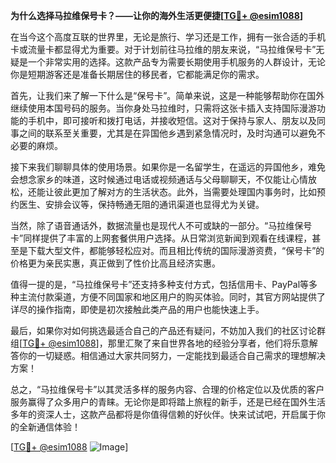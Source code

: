 **为什么选择马拉维保号卡？——让你的海外生活更便捷[[TG💪+ @esim1088](https://t.me/s/esim1088)]**

在当今这个高度互联的世界里，无论是旅行、学习还是工作，拥有一张合适的手机卡或流量卡都显得尤为重要。对于计划前往马拉维的朋友来说，“马拉维保号卡”无疑是一个非常实用的选择。这款产品专为需要长期使用手机服务的人群设计，无论你是短期游客还是准备长期居住的移民者，它都能满足你的需求。

首先，让我们来了解一下什么是“保号卡”。简单来说，这是一种能够帮助你在国外继续使用本国号码的服务。当你身处马拉维时，只需将这张卡插入支持国际漫游功能的手机中，即可接听和拨打电话，并接收短信。这对于保持与家人、朋友以及同事之间的联系至关重要，尤其是在异国他乡遇到紧急情况时，及时沟通可以避免不必要的麻烦。

接下来我们聊聊具体的使用场景。如果你是一名留学生，在遥远的异国他乡，难免会想念家乡的味道，这时候通过电话或视频通话与父母聊聊天，不仅能让心情放松，还能让彼此更加了解对方的生活状态。此外，当需要处理国内事务时，比如预约医生、安排会议等，保持畅通无阻的通讯渠道也显得尤为关键。

当然，除了语音通话外，数据流量也是现代人不可或缺的一部分。“马拉维保号卡”同样提供了丰富的上网套餐供用户选择。从日常浏览新闻到观看在线课程，甚至是下载大型文件，都能够轻松应对。而且相比传统的国际漫游资费，“保号卡”的价格更为亲民实惠，真正做到了性价比高且经济实惠。

值得一提的是，“马拉维保号卡”还支持多种支付方式，包括信用卡、PayPal等多种主流付款渠道，方便不同国家和地区用户的购买体验。同时，其官方网站提供了详尽的操作指南，即使是初次接触此类产品的用户也能快速上手。

最后，如果你对如何挑选最适合自己的产品还有疑问，不妨加入我们的社区讨论群组[[TG💪+ @esim1088](https://t.me/s/esim1088)]，那里汇聚了来自世界各地的经验分享者，他们将乐意解答你的一切疑惑。相信通过大家共同努力，一定能找到最适合自己需求的理想解决方案！

总之，“马拉维保号卡”以其灵活多样的服务内容、合理的价格定位以及优质的客户服务赢得了众多用户的青睐。无论你是即将踏上旅程的新手，还是已经在国外生活多年的资深人士，这款产品都将是你值得信赖的好伙伴。快来试试吧，开启属于你的全新通信体验！

[[TG💪+ @esim1088](https://t.me/s/esim1088) ![Image](https://i.postimg.cc/4NQfJmqS/Snipaste-2025-05-13-00-14-12.png)]